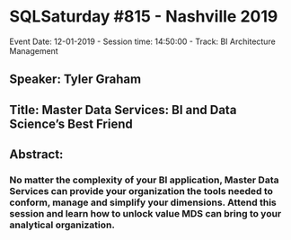 # SQLSaturday #815 - Nashville 2019
Event Date: 12-01-2019 - Session time: 14:50:00 - Track: BI Architecture  Management
## Speaker: Tyler Graham
## Title: Master Data Services: BI and Data Science’s Best Friend
## Abstract:
### No matter the complexity of your BI application, Master Data Services can provide your organization the tools needed to conform, manage and simplify your dimensions. Attend this session and learn how to unlock value MDS can bring to your analytical organization.
